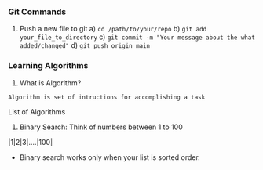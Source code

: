 ### Git Commands
1. Push a new file to git
   a) `cd /path/to/your/repo`
   b) `git add your_file_to_directory`
   c) `git commit -m "Your message about the what added/changed"`
   d) `git push origin main`


### Learning Algorithms

1. What is Algorithm?

`Algorithm is set of intructions for accomplishing a task `

List of Algorithms
1. Binary Search:
   Think of numbers between 1 to 100
   
|1|2|3|....|100|

- Binary search works only when your list is sorted order.
